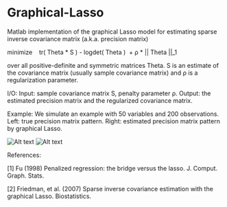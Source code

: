 # Graphical-Lasso
 Matlab implementation of the graphical Lasso model for estimating sparse inverse covariance matrix (a.k.a. precision matrix)

minimize    tr( Theta * S ) - logdet( Theta )  + ρ * || Theta ||_1

over all positive-definite and symmetric matrices Theta. S is an estimate of the covariance matrix (usually sample covariance matrix) and ρ is a regularization parameter.

I/O:
Input: sample covariance matrix S, penalty parameter ρ.
Output: the estimated precision matrix and the regularized covariance matrix.

Example:
We simulate an example with 50 variables and 200 observations. Left: true precision matrix pattern. Right: estimated precision matrix pattern by graphical Lasso.

![Alt text](./true_precmat.png?raw=true "True precision matrix")
![Alt text](./glasso_precmat.png?raw=true "Graphical Lasso estimate")

References:

[1] Fu (1998) Penalized regression: the bridge versus the lasso. J. Comput. Graph. Stats.

[2] Friedman, et al. (2007) Sparse inverse covariance estimation with the graphical Lasso. Biostatistics.
